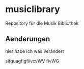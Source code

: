 # musiclibrary

Repository für die Musik Bibliothek

## Aenderungen

hier habe ich was verändert

sifguagfigfiivcvWV
fivWG
